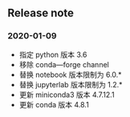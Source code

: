 ## Release note

### 2020-01-09
* 指定 python 版本 3.6
* 移除 conda—forge channel
* 替换 notebook 版本限制为 6.0.*
* 替换 jupyterlab 版本限制为 1.2.*
* 更新 miniconda3 版本 4.7.12.1
* 更新 conda 版本 4.8.1